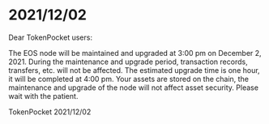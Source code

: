 # 2021/12/02

Dear TokenPocket users:&#x20;

The EOS node will be maintained and upgraded at 3:00 pm on December 2, 2021. During the maintenance and upgrade period, transaction records, transfers, etc. will not be affected. The estimated upgrade time is one hour, it will be completed at 4:00 pm. Your assets are stored on the chain, the maintenance and upgrade of the node will not affect asset security. Please wait with the patient.&#x20;

TokenPocket 2021/12/02
